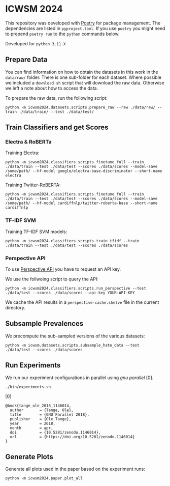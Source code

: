 
# ICWSM 2024

This repository was developed with [Poetry](https://python-poetry.org/) for package management.
The dependencies are listed in `pyproject.toml`. If you use `poetry` you might
need to prepend `poetry run` to the `python` commands below.

Developed for `python 3.11.X`

## Prepare Data

You can find information on how to obtain the datasets in this work in the
`data/raw/` folder. There is one sub-folder for each dataset. Where possible
we included a `download.sh` script that will download the raw data. Otherwise
we left a note about how to access the data.

To prepare the raw data, run the following script:

```shell
python -m icwsm2024.datasets.scripts.prepare_raw --raw ./data/raw/ --train ./data/train/ --test ./data/test/
```

## Train Classifiers and get Scores

### Electra & RoBERTa

Training Electra:
```shell
python -m icwsm2024.classifiers.scripts.finetune_full --train ./data/train --test ./data/test --scores ./data/scores --model-save /some/path/ --hf-model google/electra-base-discriminator --short-name electra
```

Training Twitter-RoBERTA:
```shell
python -m icwsm2024.classifiers.scripts.finetune_full --train ./data/train --test ./data/test --scores ./data/scores --model-save /some/path/ --hf-model cardiffnlp/twitter-roberta-base --short-name cardiffnlp
```

### TF-IDF SVM

Training TF-IDF SVM models:
```shell
python -m icwsm2024.classifiers.scripts.train_tfidf --train ./data/train --test ./data/test --scores ./data/scores
```

### Perspective API

To use [Perspective API](https://www.perspectiveapi.com/) you have to request an
API key.

We use the follwoing script to query the API:

```shell
python -m icwsm2024.classifiers.scripts.run_perspective --test ./data/test --scores ./data/scores --api-key YOUR-API-KEY
```

We cache the API results in a `perspective-cache.shelve` file in the current directory.

## Subsample Prevalences

We precompute the sub-sampled versions of the various datasets:

```shell
python -m icwsm.datasets.scripts.subsample_hate_data --test ./data/test --scores ./data/scores
```

## Run Experiments

We run our experiment configurations in parallel using *gnu parallel* [0].

```shell
./bin/experiments.sh
```

[0]
```
@book{tange_ole_2018_1146014,
  author       = {Tange, Ole},
  title        = {GNU Parallel 2018},
  publisher    = {Ole Tange},
  year         = 2018,
  month        = apr,
  doi          = {10.5281/zenodo.1146014},
  url          = {https://doi.org/10.5281/zenodo.1146014}
}
```

## Generate Plots

Generate all plots used in the paper based on the experiment runs:

```shell
python -m icwsm2024.paper.plot_all
```
